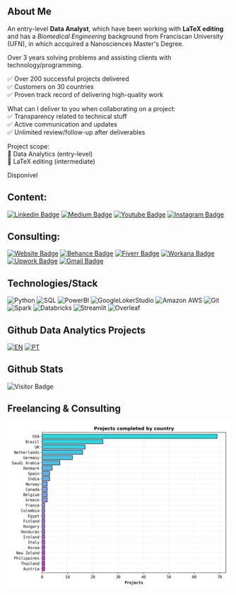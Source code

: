 ## About Me

An entry-level **Data Analyst**, which have been working with **LaTeX editing** and has a *Biomedical Engineering* background from Franciscan University (UFN), in which accquired a Nanosciences Master's Degree. 

Over 3 years solving problems and assisting clients with technology/programming.

✅ Over 200 successful projects delivered <br>
✅ Customers on 30 countries <br>
✅ Proven track record of delivering high-quality work

What can I deliver to you when collaborating on a project: <br>
✅ Transparency related to technical stuff <br>
✅ Active communication and updates <br>
✅ Unlimited review/follow-up after deliverables

Project scope: <br>
📓 Data Analytics (entry-level) <br>
📓 LaTeX editing (intermediate)

Disponível

## Content:
[![Linkedin Badge](https://img.shields.io/badge/-Linkedin-0A66C2?&logo=Linkedin&link=https://www.linkedin.com/in/vinicius-oviedo/)](https://www.linkedin.com/in/vinicius-oviedo/)
[![Medium Badge](https://img.shields.io/badge/-Medium-black?&logo=Medium&link=https://medium.com/@vo.freelancer5)](https://medium.com/@vo.freelancer5/)
[![Youtube Badge](https://img.shields.io/badge/-Instagram-white?&logo=Instagram&link=https:www.instagram.com/vinicius.dataandlatex/)](https://www.instagram.com/vinicius.dataandlatex/)
[![Instagram Badge](https://img.shields.io/badge/-Youtube-black?&logo=Instagram&link=https://youtube.com/channel/UCRc8ff3KUnY47j5sLJHDzSQ)](https://youtube.com/channel/UCRc8ff3KUnY47j5sLJHDzSQ)

## Consulting:
[![Website Badge](https://img.shields.io/badge/-Website-crimson?&link=https://oviedovr.github.io/DataAndLaTeX)](https://oviedovr.github.io/DataAndLaTeX/)
[![Behance Badge](https://img.shields.io/badge/-Behance-1769FF?&logo=Behance&logoColor=white&link=https://www.behance.net/vincius-oviedo)](https://www.behance.net/vincius-oviedo)
[![Fiverr Badge](https://img.shields.io/badge/-Fiverr_profile-charcoal?&link=https://www.fiverr.com/freelancer_vo)](https://www.fiverr.com/freelancer_vo)
[![Workana Badge](https://img.shields.io/badge/-Workana_profile-orange?&link=https://www.workana.com/freelancer/1d710e81f21dfea16f166db71841541c)](https://www.workana.com/freelancer/1d710e81f21dfea16f166db71841541c)
[![Upwork Badge](https://img.shields.io/badge/-Upwork_profile-gray?&logo=Upwork&link=https://www.upwork.com/freelancers/~0159ceec532c3ee8ae)](https://www.upwork.com/freelancers/~0159ceec532c3ee8ae)
[![Gmail Badge](https://img.shields.io/badge/-Gmail-white?&logo=Gmail&link=mailto:oviedo.vinicius@gmail.com)](mailto:oviedo.vinicius@gmail.com)

## Technologies/Stack

![Python](https://img.shields.io/badge/-Python-white?style=round&logo=Python)
![SQL](https://img.shields.io/badge/-SQL-black?style=flat-square&logo=sqlite)
![PowerBI](https://img.shields.io/badge/-Power_BI-0d0d0d?style=flat-square&logo=Power-bi)
![GoogleLokerStudio](https://img.shields.io/badge/-Google_Loker_Studio-0d0d0d?style=flat-square&logo=google)
![Amazon AWS](https://img.shields.io/badge/AWS-black?style=flat-square&logo=amazon-aws)
![Git](https://img.shields.io/badge/-Git-black?style=flat-square&logo=git)
![Spark](https://img.shields.io/badge/-Pyspark-black?style=flat-square&logo=apache-spark)
![Databricks](https://img.shields.io/badge/-Databricks-black?style=flat-square&logo=databricks)
![Streamlit](https://img.shields.io/badge/-Streamlit-black?style=flat-square&logo=streamlit)
![Overleaf](https://img.shields.io/badge/-LaTeX-black?style=flat-square&logo=overleaf)

## Github Data Analytics Projects

[![EN](https://img.shields.io/badge/-English-black?link=https://github.com/OviedoVR/ENGLISH-Data-Analyst-Portfolio)](https://github.com/OviedoVR/ENGLISH-Data-Analyst-Portfolio)
[![PT](https://img.shields.io/badge/-Portuguese-00cc00?link=https:/github.com/OviedoVR/Portfolio-Analista-de-Dados)](https://github.com/OviedoVR/Portfolio-Analista-de-Dados)

## Github Stats

![Visitor Badge](https://visitor-badge.laobi.icu/badge?page_id=OviedoVR.OviedoVR)
 
## Freelancing & Consulting
 
 <p aling="center">
 <img src="https://github.com/OviedoVR/OviedoVR/blob/main/projects.png" 
  width="675"/>
  </p>
